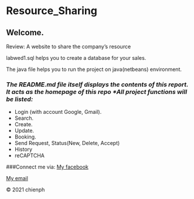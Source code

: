 # Resource_Sharing

## Welcome. 
Review: A website to share the company’s resource 

labwed1.sql helps you to create a database for your sales.

The java file helps you to run the project on java(netbeans) environment.
### _The README.md file itself displays the contents of this report. It acts as the homepage of this repo *All project functions will be listed:_

* Login (with account Google, Gmail).
* Search.
* Create.
* Update.
* Booking.
* Send Request, Status(New,	Delete,	Accept)
* History
* reCAPTCHA

###Connect me via: [My facebook](https://www.facebook.com/profile.php?id=100004285756529)

[My email](chienphse140586@fpt.edu.vn)

© 2021 chienph

